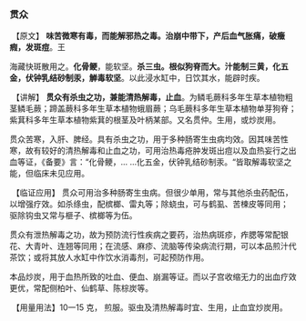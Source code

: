 ### 贯众

​         【原文】   **味苦微寒有毒，而能解邪热之毒。治崩中带下，产后血气胀痛，破癥瘕，发斑痘**。王

海藏快斑散用之。**化骨鲠**，能软坚。**杀三虫。根似狗脊而大。汁能制三黄，化五金，伏钟乳结砂制汞，觯毒软坚**。以此浸水缸中，日饮其水，能辟时疾。

​      【讲解】    **贯众有杀虫之功，兼能清热解毒，止血**。为鳞毛蕨科多年生草本植物粗茎鳞毛蕨；蹄盖蕨科多年生草本植物蛾眉蕨；乌毛蕨科多年生草本植物单芽狗脊；紫萁科多年生草本植物紫萁的根茎及叶柄某部。又名贯仲。生用，或炒炭用。

​        贯众苦寒，入肝、脾经。具有杀虫之功，用于多种肠寄生虫病均效。因其味苦性寒，故有较好的清热解毒和止血之功，可用治热毒疮肿发斑出痘以及血热妄行之出血等证，《备要》言：“化骨鲠，... …化五金，伏钟乳结砂制汞。“皆取解毒软坚之能，但临床未见应用。

​     【临证应用】     贯众可用治多种肠寄生虫病。但很少单用，常与其他杀虫药配伍，以增强疗效。如杀绦虫，配槟榔、雷丸等；除蛲虫，可与鹤虱、苦楝皮等同用； 驱除钩虫又常与榧子、槟榔等为伍。

​      贯众有泄热解毒之功，故为预防流行性疾病之要药，治热病斑疹，痄腮等常配银花、大青叶、连翘等同用；在流感、麻疹、流脑等传染病流行期，可以本品煎汁代茶饮；或将其放人水缸中作饮水消毒剂，可起预防作用。

​      本品炒炭，用于血热所致的吐血、便血、崩漏等证。而以子宫收缩无力的出血疗效更优，常配侧柏叶、仙鹤草、陈棕炭等。

​     【用量用法】10一15 克， 煎服。驱虫及清热解毒时宜、生用，止血宜炒炭用。
